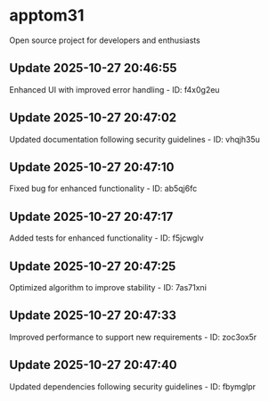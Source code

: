# apptom31
Open source project for developers and enthusiasts

## Update 2025-10-27 20:46:55
Enhanced UI with improved error handling - ID: f4x0g2eu


## Update 2025-10-27 20:47:02
Updated documentation following security guidelines - ID: vhqjh35u


## Update 2025-10-27 20:47:10
Fixed bug for enhanced functionality - ID: ab5qj6fc


## Update 2025-10-27 20:47:17
Added tests for enhanced functionality - ID: f5jcwglv


## Update 2025-10-27 20:47:25
Optimized algorithm to improve stability - ID: 7as71xni


## Update 2025-10-27 20:47:33
Improved performance to support new requirements - ID: zoc3ox5r


## Update 2025-10-27 20:47:40
Updated dependencies following security guidelines - ID: fbymglpr

